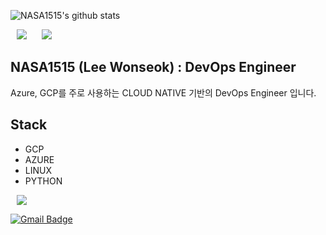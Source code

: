 ![NASA1515's github stats](https://github-readme-stats.vercel.app/api?username=nasa1515&show_icons=true)

<div>
    <img 
        src="https://hits.seeyoufarm.com/api/count/incr/badge.svg?url=https%3A%2F%2Fgithub.com%2Fnasa1515"
        style="height : auto; margin-left : 10px; margin-right : 10px;"/>
    <img 
        src="https://img.shields.io/github/followers/nasa1515?label=nasa1515%20Followers&style=social"
        style="height : auto; margin-left : 10px; margin-right : 10px;"/>
</div>

## NASA1515 (Lee Wonseok) : DevOps Engineer

Azure, GCP를 주로 사용하는 CLOUD NATIVE 기반의 DevOps Engineer 입니다.

## Stack

- GCP
- AZURE
- LINUX
- PYTHON


<a href="https://nasa1515.github.io/">
    <img 
        src="http://img.shields.io/badge/-Tech%20Blog-655ced?style=flat&logo=github&link=https://nasa1515.github.io/"
        style="height : auto; margin-left : 10px; margin-right : 10px;"/>
</a>

[![Gmail Badge](https://img.shields.io/badge/-Gmail-d14836?style=flat-square&logo=Gmail&logoColor=white&link=mailto:h43254@gmail.com)](mailto:h43254@gmail.com)
</div>
